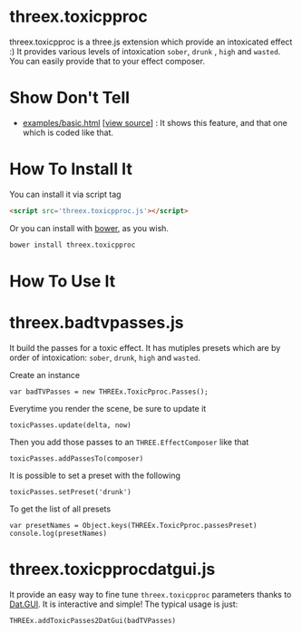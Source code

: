 threex.toxicpproc
=================

threex.toxicpproc is a three.js extension which provide an intoxicated effect :)
It provides various levels of intoxication ```sober```, ```drunk```
, ```high``` and ```wasted```.
You can easily provide that to your effect composer.

Show Don't Tell
===============
* [examples/basic.html](http://jeromeetienne.github.io/threex.toxicpproc/examples/basic.html)
\[[view source](https://github.com/jeromeetienne/threex.toxicpproc/blob/master/examples/basic.html)\] :
It shows this feature, and that one which is coded like that.

How To Install It
=================

You can install it via script tag

```html
<script src='threex.toxicpproc.js'></script>
```

Or you can install with [bower](http://bower.io/), as you wish.

```bash
bower install threex.toxicpproc
```

How To Use It
=============

threex.badtvpasses.js
=====================
It build the passes for a toxic effect. It has mutiples presets which are by 
order of intoxication: ```sober```, ```drunk```, ```high``` and ```wasted```.

Create an instance

```
var badTVPasses	= new THREEx.ToxicPproc.Passes();
```

Everytime you render the scene, be sure to update it

```
toxicPasses.update(delta, now)		
```

Then you add those passes to an ```THREE.EffectComposer``` like that

```
toxicPasses.addPassesTo(composer)
```

It is possible to set a preset with the following

```
toxicPasses.setPreset('drunk')
```

To get the list of all presets

```
var presetNames	= Object.keys(THREEx.ToxicPproc.passesPreset)
console.log(presetNames)
```

threex.toxicpprocdatgui.js
==========================

It provide an easy way to fine tune ```threex.toxicpproc``` parameters
thanks to  [Dat.GUI](https://code.google.com/p/dat-gui/). 
It is interactive and simple! The typical usage is just:

```
THREEx.addToxicPasses2DatGui(badTVPasses)
```
